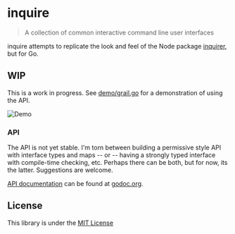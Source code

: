 # inquire
> A collection of common interactive command line user interfaces

inquire attempts to replicate the look and feel of the Node package [inquirer](https://www.npmjs.com/package/inquirer), but for Go.

## WIP

This is a work in progress.  See [demo/grail.go](https://github.com/burl/inquire/blob/master/demo/grail.go)
for a demonstration of using the API.

![Demo](https://github.com/burl/inquire/blob/master/data/inquire-demo.gif)

### API

The API is not yet stable.  I'm torn between building a permissive style
API with interface types and maps -- or --  having a strongly typed
interface with compile-time checking, etc.  Perhaps there can be both,
but for now, its the latter.  Suggestions are welcome.

[API documentation](https://godoc.org/github.com/burl/inquire) can
be found at [godoc.org](https://godoc.org/github.com/burl/inquire).

## License
This library is under the [MIT License](http://opensource.org/licenses/MIT)
